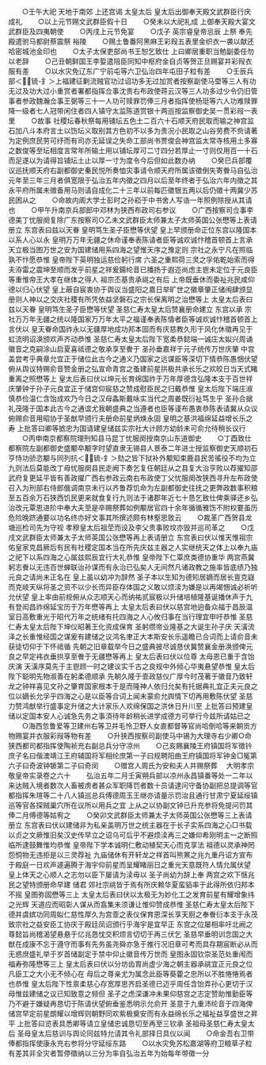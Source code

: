 <!-- { "loadSidebar": true } -->
　　○壬午大祀  天地于南郊  上还宫谒  太皇太后  皇太后出御奉天殿文武群臣行庆成礼
　　○以上元节赐文武群臣假十日
　　○癸未以大祀礼成  上御奉天殿大宴文武群臣及四夷朝使
　　○丙戌上元节免宴
　　○戊子  英宗睿皇帝忌辰  上祭  奉先殿遣驸马都尉蔡震祭  裕陵
　　○赐土鲁番阿黑麻王彩叚五表里金织衣一袭以献还哈密城池金印也
　　○太子太保吏部尚书王恕乞致仕  上曰卿居重职当勉副委任勿以老辞
　　○己丑朝鲜国王李娎遣陪臣同知中枢府金自贞等贺正旦赐宴并彩叚衣服有差
　　○以水灾免辽东广宁前屯等六卫弘治四年屯田子粒有差
　　○壬辰兵部＜锍-釒＞上福建征剿流贼官功过诏功多无过加赏者按察副使马垔等三人有功无过及功大过小重赏者署都指挥佥事沈贵右布政使蒋云汉等三人功多过少令仍旧管事者参政魏瀚佥事王弼等三十一人功可赎罪罚俸三月者指挥使杨珽等六人功难赎罪降一级者七人冠带闲住者四人镇守太监陈道赏银十两巡按监察御史吴一贯彩叚一表里
　　○故事  社稷坛春秋祭每用铺坛五色土二百六十石顺天府民取而输之神宫监石加八斗本府言土以饬坛义取别其方色初不以多为贵况小民取之山谷劳费不赀请著为定例庶民劳可纾而有司亦无延误之失命工部尚书贾俊会神宫监太常寺核用土多寡之数俊等至坛相度言常年所输土用以铺坛厚可二寸四分若厚止一寸则仅用百一十石而足遂以为请得旨铺坛土止以厚一寸为度令今后但如此数办纳
　　○癸巳兵部覆议巡抚顺天府右副都御史秦民悦所奏恤灾事请令顺天府所属该徵倒失寄餋马自弘治元年至三年三月者俱宽限于弘治五年内徵之四月以后至年终者于弘治六年内徵之其永平府所属未徵备用马则请自成化二十三年以前每匹徵银五两以后仍徵十两冀少苏民困从之
　　○命故内阁大学士彭时之孙崧于中书舍人写诰一年照例除授从其请也
　　○甲午升南京兵部郎中邓林为狭西布政司右参议
　　○广西按察司佥事李德美丁忧服阕复除广东按察司○乙未文武群臣太师兼太子太师英国公张懋等上表请册立  东宫表曰兹以天眷  皇明笃生圣子臣懋等伏望  皇上早颁册命正位东宫以隆国本以系人心以永  皇明万万年无疆之休命谨奉表陈请者臣等诚欢诚忭稽首顿首上言承天立极当图万世之安为国建储用系四海之望惟天序之豫定则  宗社之永宁凡在照临孰不忭愿恭惟  皇帝陛下英明独运慈俭躬行席  六圣之重熙荷三灵之孚佑乾始索而得夫洊雷之震坤至顺而发乎前星之祥爰鍚纶音已播扬于遐迩尚虑主鬯未定位于元良臣等重惟帝王大孝在继体之得人  祖宗丕基贵承祧之有后  上帝既垂休而委祉兆民咸仰德以归心伏望  皇上蔽自宸衷协于舆议当盛阳之嘉日举旷世之徽章肇正储闱肆颁显册则人神以之交庆社稷有所凭依益坚磐石之宗长保离明之治懋等上  太皇太后表曰兹以天眷  皇明笃生圣子臣懋等伏望  圣慈仁寿太皇太后赞襄册命建立  东宫以承  宗社万万年无疆之统以隆国家万万年太平之福谨奉表陈情者臣等诚欢诚忭稽首顿首上言伏以  皇天眷命国祚永以无疆厚地成功邦本固而有庆慈教久形于风化休徵再见于虹流明诏涣颁欢声齐动恭惟  圣慈仁寿太皇太后陛下宽柔恭懿端一诚庄太姒兴周诵徽音之克嗣涂山启夏喜祗德之敬承享至餋于  圣孙垂嘉祥于元子统传万世庆肇  中宫盖尝考乎典章允宜正于储位此古今之通义乃国家之远谋臣等深切下情恭陈愚悃伏望俯从舆议特赐俞音赞金册之弘宣命青宫之蚤建前星拱极共承长乐之欢皎日当天式睹重离之照懋等上  皇太后表曰伏以坤元长育绵国祚于万年厚德含弘隆本支于百世祥庆肇钟于孙子元良宜正于储宫仰宸慈之赞成慰臣民之归戴恭惟  皇太后陛下端庄淑慎恭俭温仁含饴成欢乃今日之汉母螽斯戴咏实当代之周姜既衍祉笃生乎  圣孙合据礼茂隆于国本此古今之通谊尤我朝盛典之当遵者也臣等谨布愚衷恭陈表请冀从众议俯赐俞音用昭协于圣猷早颁行夫册命前星炳焕永固  皇明之基洪福绵延益增长乐之寿  上批答曰卿等摅忠为国请建皇储兹实宗社大计顾方幼龄未可俞允待稍长议行
　　○丙申南京都察院理刑知县马昆丁忧服阕授南京山东道御史
　　○丁酉致仕都察院左副都御史盛颙卒颙字时望直隶无锡县人景泰二年进士授监察御史天顺初石亨恃功骄恣颙与同列抗＜锍-釒＞劾之皆下狱补外颙知束鹿县民苦徭役不均为立九则法后莫能改丁毋忧服阕县民走阙下奏乞复任朝廷从之县复大治亨败以荐擢知邵武府复更延平皆有善政擢广西右参政云南右布政使丁父忧服阕改狭西寻升左布政使召入为刑部右侍郎俄调南京未行以齐鲁荐饥命为左副都御史往抚之更弊政数事积粮至五百余万石狭西饥民更来就食复行九则法于诸郡年近七十恳乞致仕俾乘驿还乡弘治改元覃恩进阶中奉大夫至是卒赐祭葬如例颙居官四十余年循循雅饬不附权要虽历危险晚跻通要以功名终亦好文事其所撰述颇有林壑思致云
　　○裁革广西贺县龙塘巡检司先为守视  孝穆皇太后祖茔而设及李父贵事败坟亦毁并巡司革之
　　○戊戌文武群臣太师兼太子太师英国公张懋等再上表请册立  东宫表曰伏以惟天惟祖宗佑皇家克昌厥后有民有社稷定国本当在所先庆兹主器之人实继统天之体上以奉九庙之祀下以系四海之心属兹熙辰宜行大礼恭惟  皇帝陛下仁覃庶类德协重华  两宫燕冀躬志餋以无违百世蝉联诒孙谋而有永治已弘矣人无间然凡诸政教之施率皆底绩乃独元良之请尚未正名在  皇上虽以幼冲为辞然  圣子本以生知为德矧居嫡而居长亶克嶷而克岐天纵将圣之资不以少长而异臣存体国之义敢以烦渎为嫌是以再竭悃诚必祈听允伏望  皇上率由前规俯从众志顺天心而纳祐贰宸极以升储培植隆基诞播休声于九有登闳昌祚绵延宝历于万年懋等再上  太皇太后表曰伏以慈宫地逈备众福于昌辰温室日高敷重光于昭代万年之统绪有托四海之人心攸归事在当行理宜申吁恭惟  圣慈仁寿太皇太后陛下坤仪昭著王化资成保育  圣躬缵帝业隆基之大诞生孙子庆  天潢流泽之长重惟经国之谋爰有建储之议鸿名聿正大本斯安长乐遥瞻已合词而上请俞音未获徒切仰于下怀祗循  先朝之旧章载举今日之盛典披尽诚恳伏冀赞襄金册涣颁俾元良之早定袆衣垂拱享至餋于无疆懋等再上  皇太后表曰伏以位尊  太母恩已重于含饴庆演  天潢序莫先于主鬯顾一时之建议实千古之良规中外倾心华夷悬望恭惟  皇太后陛下聪明先物淑善在躬柔德顺承  先朝久隆于壸政慈仪广厚今时茂著于徽音乃致轩龙之钟祥喜见文孙之肇育国家根本于是而隆神人依归允矣有托据典礼宜正夫元良之位以嫡长允孚乎四海之心是以臣等合词上闻未蒙俞允舆情下切再用敷陈伏望  圣慈力赞鸿猷举行盛事定升储之大计家乐人欢绵保国之洪休日升川至  上批答曰预建皇储以定国本安人心诚急先务之事湏待年龄稍长进学成德方可举行今兹所请姑已之
　　○海西忽鲁爱等卫建州右等卫并毛怜卫野人女直都督等官尚哈倒哈等来朝贡方物赐宴并衣服彩叚等物有差
　　○升狭西按察司副使马中锡为大理寺右少卿○命狭西都司都指挥使陶祯充右副总兵分守凉州
　　○己亥赐襄陵王府镇国将军徵钤庶子名曰偕澳靖江王府辅国将军相纶庶第一子曰规聘阳曲王府镇国将军钟金□冤第六子曰奇波钟锧第二子曰奇闵
　　○赠宫人周氏为安和夫人并赐祭葬
　大明孝宗敬皇帝实录卷之六十
　　弘治五年二月壬寅朔兵部以凉州永昌镇番等处一二年以来达贼入境者数次人畜被虏者甚众军职降罚者数十员请逮问守备协副把总提调等官都指挥朱瑄等二十八人镇巡总兵傅德周玉王继亦请量示罚治且通行甘肃宁夏延绥镇巡等官各探贼巢穴所在议所以用兵之宜  上从之以协副文钟已升充参将免提问罚其俸二月傅德等姑宥之
　　○癸卯文武群臣太师兼太子太师英国公张懋等三上表请册立  东宫表曰伏以建储非为私亲盖明万世之统主器在于长子实系四海之心□书载以贞之文厥惟旧矣汉史传早立之诏乌可后乎不避烦渎再三之嫌仰希刚明主一之断照临所逮鼓舞惟均恭惟  皇帝陛下学本诚明仁敷动植契天心而克享法  祖德以灵承神罔怨恫物无违拒是以三灵荐祉  九庙储休有开轩龙之祥首叫熊罴之兆九重丹诏方宣布于殿庭一日欢声遽遍腾于海宇仰前星而呈耀睹丽日之重光天意既符人情允属伏望  皇上体天之心顺人之志勿以臣下屡请为渎毋以  圣子尚幼为辞上奉  两宫之欢下惬兆民之望特颁册命早建  储君  郊社宗祧皆于焉有所庆赖华夏蛮貊率于此得所依归邦本不摇  皇图弥固懋等三上  太皇太后表曰伏以太极无为妙化工之发育前星有耀增象纬之光辉  天道应而昭彰人谋从而翕集未须谦让惟仰赞成恭惟  圣慈仁寿太皇太后陛下德并虞嫔功同周姒仁慈性厚久为宫壸之表仪保育恩深长享天厨之奉餋衍本支于永茂致宗社之益安臣工协庆于殿廷凤诏颁行乎海宇是宜早正  东宫之位屡相率吁北阙之尊懿旨尚稽渴望悬悬于亿兆恳忱交积烦言切切于再三伏乞  圣慈早垂明训念国之大猷在成康不忘于遵守而事有先务虽尧舜亦急于推行况旧章可考而具存期宸断必从而无惑庶盛礼举于岁首储副定于禁中仰止徽音传万世而  皇图永固钦崇圣范处重闱而福寿弥隆懋等三上  皇太后表曰伏以分坊齿胄尚虚少海之朝主器承祧宜正元良之位凡臣工之大小无不倾心在  母后之尊亲尤为属念此臣等葵藿之忠所以不胜惓惓焉者也恭惟  皇太后陛下性禀柔慈心存宽厚思齐启圣德已迈乎周任含饴弄孙心更切于汉母惟兹建储之议已知致意之频但  圣子之虑深谦冲未果仰慈宫之志定赞助惟勤臣等乃不避于嫌疑再恳切于陈请伏望俯垂鉴悉明示允俞开  圣意于九重沛纶音于四海俾储宫早定前星朗耀以增辉则朝野同欢紫极奠安而有永益绵长乐之福祉益享盛世之昇平  上批答曰览表具悉卿等请立皇储忠诚恳切至再至三钦承  圣祖母圣慈仁寿太皇太后  圣母皇太后慈训与舆论同兹特允请其令礼部择日具仪以闻
　　○命金吾右卫带俸都指挥使康永充右参将分守延绥东路
　　○以水灾免苏松嘉湖等府卫粮草子粒有差其非全灾者暂停徵纳以三分为率自弘治五年为始每年带徵一分
